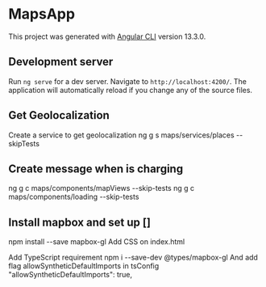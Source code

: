 # MapsApp

This project was generated with [Angular CLI](https://github.com/angular/angular-cli) version 13.3.0.

## Development server

Run `ng serve` for a dev server. Navigate to `http://localhost:4200/`. The application will automatically reload if you change any of the source files.

## Get Geolocalization

Create a service to get geolocalization
ng g s maps/services/places --skipTests

## Create message when is charging

ng g c maps/components/mapViews --skip-tests
ng g c maps/components/loading --skip-tests

## Install mapbox and set up []

npm install --save mapbox-gl
Add CSS on index.html
<link href='https://api.mapbox.com/mapbox-gl-js/v2.7.0/mapbox-gl.css' rel='stylesheet' />
Add TypeScript requirement
npm i --save-dev @types/mapbox-gl
And add flag allowSyntheticDefaultImports in tsConfig
"allowSyntheticDefaultImports": true,
